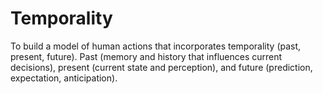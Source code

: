 # Temporality
To build a model of human actions that incorporates temporality (past, present, future). Past (memory and history that influences current decisions), present (current state and perception), and future (prediction, expectation, anticipation). 
